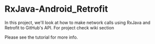 # RxJava-Android_Retrofit
In this project, we'll look at how to make network calls using RxJava and Retrofit to GitHub's API.
For project check wiki section


Please see the tutorial for more info.
